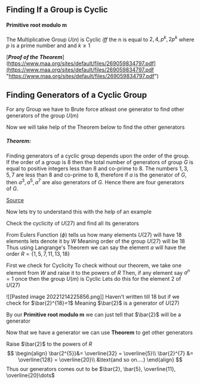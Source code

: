 ## Finding If a Group is Cyclic

#### Primitive root modulo m
The Multiplicative Group $U(n)$ is Cyclic $iff$ the n is equal to $2,4,p^{k},2p^{k}$  where $p$ is a prime number and and $k \geq 1$

[***Proof of the Theorem***](https://www.maa.org/sites/default/files/269059834797.pdf](https://www.maa.org/sites/default/files/269059834797.pdf "https://www.maa.org/sites/default/files/269059834797.pdf")

## Finding Generators of a Cyclic Group

For any Group we have to Brute force atleast one generator to find other generators of the group $U(m)$

Now we will take help of the Theorem below to find the other generators

##### Theorem:
Finding generators of a cyclic group depends upon the order of the group. If the order of a group is $8$ then the total number of generators of group $G$ is equal to positive integers less than $8$ and co-prime to $8$.
The numbers $1 , 3, 5, 7$ are less than $8$ and co-prime to $8$, therefore if $a$ is the generator of $G$, then $a^{3}, a^{5}, a^{7}$ are also generators of $G$. Hence there are four generators of $G$.

[Source](https://math.stackexchange.com/questions/786452/how-to-find-a-generator-of-a-cyclic-group#:~:text=Finding%20generators%20of%20a%20cyclic,and%20co-prime%20to%208)

Now lets try to understand this with the help of an example

Check the cyclicity of $U(27)$ and find all its generators

From Eulers Function ($\phi$) tells us how many elements $U(27)$ will have $18$ elements lets denote it by $W$
Meaning order of the group $U(27)$ will be $18$
Thus using Langrange's Theorem we can say the element $a$ will have the order $R = \{1,5,7,11,13,18\}$


First we check for Cyclicity
To check without our theorem, we take one element from $W$ and raise it to the powers of $R$ 
Then, if any element say $a^{n} =1$ once then the group $U(m)$ is Cyclic
Lets do this for the element $2$ of $U(27)$

![[Pasted image 20221214225856.png]]
Haven't written till $18$ but if we check for $\bar{2}^{18}=1$
Meaning $\bar{2}$ is a generator of $U(27)$

By our **Primitive root modulo m** we can just tell that $\bar{2}$ will be a generator

Now that we have a generator we can use **Theorem** to get other generators

Raise $\bar{2}$ to the powers of $R$
$$
\begin{align}
\bar{2^{5}}&= \overline{32} = \overline{5}\\
\bar{2}^{7} &= \overline{128} = \overline{20}\\
&\text{and so on....}
\end{align}
$$
Thus our generators comes out to be 
$\bar{2}, \bar{5}, \overline{11}, \overline{20}\dots$



